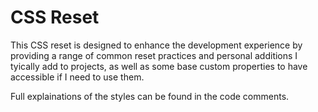 # CSS Reset 


This CSS reset is designed to enhance the development experience by providing a range of common reset practices and personal additions I tyically add to projects, as well as some base custom properties to have accessible if I need to use them. 

Full explainations of the styles can be found in the code comments. 

